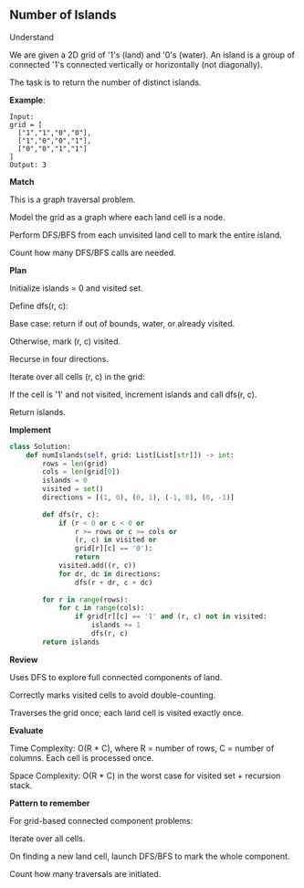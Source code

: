 ## Number of Islands
Understand

We are given a 2D grid of '1's (land) and '0's (water). An island is a group of connected '1's connected vertically or horizontally (not diagonally).

The task is to return the number of distinct islands.

**Example**:
```
Input: 
grid = [
  ["1","1","0","0"],
  ["1","0","0","1"],
  ["0","0","1","1"]
]
Output: 3
```

**Match**

This is a graph traversal problem.

Model the grid as a graph where each land cell is a node.

Perform DFS/BFS from each unvisited land cell to mark the entire island.

Count how many DFS/BFS calls are needed.

**Plan**

Initialize islands = 0 and visited set.

Define dfs(r, c):

Base case: return if out of bounds, water, or already visited.

Otherwise, mark (r, c) visited.

Recurse in four directions.

Iterate over all cells (r, c) in the grid:

If the cell is '1' and not visited, increment islands and call dfs(r, c).

Return islands.

**Implement**
```py
class Solution:
    def numIslands(self, grid: List[List[str]]) -> int:
        rows = len(grid)
        cols = len(grid[0])
        islands = 0
        visited = set()
        directions = [(1, 0), (0, 1), (-1, 0), (0, -1)]
        
        def dfs(r, c):
            if (r < 0 or c < 0 or 
                r >= rows or c >= cols or 
                (r, c) in visited or 
                grid[r][c] == '0'):
                return
            visited.add((r, c))
            for dr, dc in directions:
                dfs(r + dr, c + dc)
        
        for r in range(rows):
            for c in range(cols):
                if grid[r][c] == '1' and (r, c) not in visited:
                    islands += 1
                    dfs(r, c)
        return islands
```

**Review**

Uses DFS to explore full connected components of land.

Correctly marks visited cells to avoid double-counting.

Traverses the grid once; each land cell is visited exactly once.

**Evaluate**

Time Complexity: O(R * C), where R = number of rows, C = number of columns. Each cell is processed once.

Space Complexity: O(R * C) in the worst case for visited set + recursion stack.

**Pattern to remember**

For grid-based connected component problems:

Iterate over all cells.

On finding a new land cell, launch DFS/BFS to mark the whole component.

Count how many traversals are initiated.